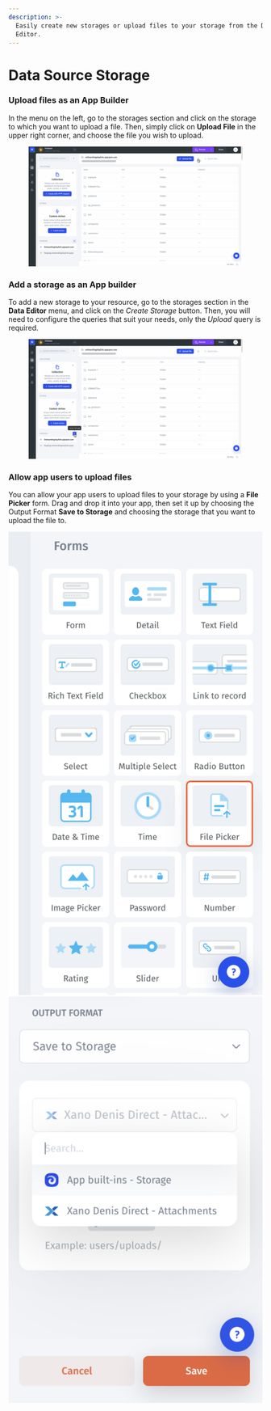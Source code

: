 ```yaml
---
description: >-
  Easily create new storages or upload files to your storage from the Data
  Editor.
---
```


# Data Source Storage

### Upload files as an App Builder

In the menu on the left, go to the storages section and click on the storage to which you want to upload a file. Then, simply click on **Upload File** in the upper right corner, and choose the file you wish to upload.

<figure><img src="../../../.gitbook/assets/Untitled3.gif" alt=""><figcaption></figcaption></figure>

### Add a storage as an App builder

To add a new storage to your resource, go to the storages section in the **Data Editor** menu, and click on the _Create Storage_ button. Then, you will need to configure the queries that suit your needs, only the _Upload_ query is required.

<figure><img src="../../../.gitbook/assets/Untitled4.gif" alt=""><figcaption></figcaption></figure>

### Allow app users to upload files

You can allow your app users to upload files to your storage by using a **File Picker** form. Drag and drop it into your app, then set it up by choosing the Output Format **Save to Storage** and choosing the storage that you want to upload the file to.

<img src="../../../.gitbook/assets/image (5) (1) (1) (2).png" alt="" data-size="original">![](<../../../.gitbook/assets/image (5) (4).png>)


